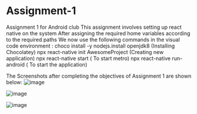 # Assignment-1
Assignment 1 for Android club
This assignment involves setting up react native on the system 
After assigning the required home variables according to the required paths 
We now use the following commands in the visual code environment :
choco install -y nodejs.install openjdk8 (Installing Chocolatey)
npx react-native init AwesomeProject (Creating new application)
npx react-native start ( To start metro)
npx react-native run-android ( To start the application)

The Screenshots after completing the objectives of Assignment 1 are shown below:
![image](https://user-images.githubusercontent.com/84237347/123507605-06a05800-d688-11eb-9a41-5dba651d6290.png)

![image](https://user-images.githubusercontent.com/84237347/123507633-1d46af00-d688-11eb-874a-ded3148be484.png)

![image](https://user-images.githubusercontent.com/84237347/123507657-33ed0600-d688-11eb-91c2-72a1e4eb13cb.png)
